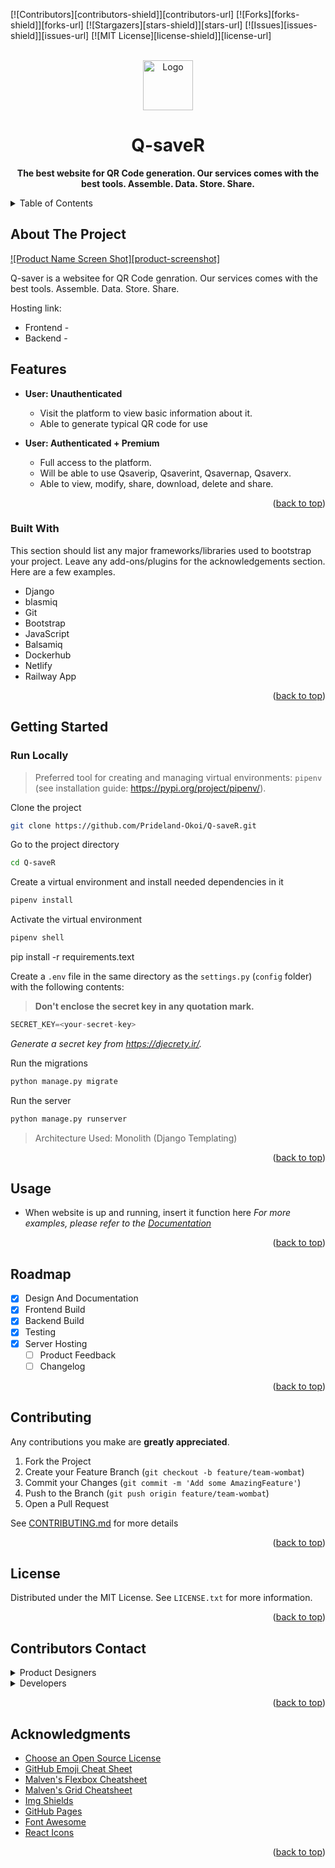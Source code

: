 <a name="readme-top"></a>

[![Contributors][contributors-shield]][contributors-url]
[![Forks][forks-shield]][forks-url]
[![Stargazers][stars-shield]][stars-url]
[![Issues][issues-shield]][issues-url]
[![MIT License][license-shield]][license-url]

<!-- PROJECT LOGO -->
<br />
<div align="center">
  <a href="https://github.com/Prideland-Okoi/Q-saveR.git">
    <img src="" alt="Logo" width="80" height="80">
  </a>

  <h1 align="center">Q-saveR</h1>

  <p align="center">
<a><strong>The best website for QR Code generation. Our services comes with the best tools. Assemble. Data. Store. Share.</strong></a>
   </p>
</div>

<!-- TABLE OF CONTENTS -->
<details>
  <summary>Table of Contents</summary>
  <ol>
    <li>
      <a href="#about-the-project">About The Project</a>
      <ul>
        <li><a href="#built-with">Built With</a></li>
      </ul>
    </li>
    <li>
      <a href="#getting-started">Getting Started</a>
      <ul>
        <li><a href="#prerequisites">Prerequisites</a></li>
        <li><a href="#installation">Installation</a></li>
      </ul>
    </li>
    <li><a href="#usage">Usage</a></li>
    <li><a href="#roadmap">Roadmap</a></li>
    <li><a href="#contributing">Contributing</a></li>
    <li><a href="#license">License</a></li>
    <li><a href="#contact">Contact</a></li>
    <li><a href="#acknowledgments">Acknowledgments</a></li>
  </ol>
</details>

<!-- ABOUT THE PROJECT -->

## About The Project

[![Product Name Screen Shot][product-screenshot]](https://example.com)

Q-saver is a websitee for QR Code genration. Our services comes with the best tools. Assemble. Data. Store. Share.

Hosting link:

- Frontend -
- Backend -

## Features

- **User: Unauthenticated**

  - Visit the platform to view basic information about it.
  - Able to generate typical QR code for use

- **User: Authenticated + Premium**
  - Full access to the platform.
  - Will be able to use Qsaverip, Qsaverint, Qsavernap, Qsaverx.
  - Able to view, modify, share, download, delete and share.

<p align="right">(<a href="#readme-top">back to top</a>)</p>

### Built With

This section should list any major frameworks/libraries used to bootstrap your project. Leave any add-ons/plugins for the acknowledgements section. Here are a few examples.

- Django
- blasmiq
- Git
- Bootstrap
- JavaScript
- Balsamiq
- Dockerhub
- Netlify
- Railway App

<p align="right">(<a href="#readme-top">back to top</a>)</p>

<!-- GETTING STARTED -->

## Getting Started

### Run Locally

> Preferred tool for creating and managing virtual environments: `pipenv` (see installation guide: <https://pypi.org/project/pipenv/>).

Clone the project

```bash
git clone https://github.com/Prideland-Okoi/Q-saveR.git
```

Go to the project directory

```bash
cd Q-saveR
```

Create a virtual environment and install needed dependencies in it

```bash
pipenv install
```

Activate the virtual environment

```bash
pipenv shell
```

pip install -r requirements.text

Create a `.env` file in the same directory as the `settings.py` (`config` folder) with the following contents:

> **Don't enclose the secret key in any quotation mark.**

```python
SECRET_KEY=<your-secret-key>
```

_Generate a secret key from <https://djecrety.ir/>._

Run the migrations

```python
python manage.py migrate
```

Run the server

```python
python manage.py runserver
```

> Architecture Used: Monolith (Django Templating)

<p align="right">(<a href="#readme-top">back to top</a>)</p>

<!-- USAGE EXAMPLES -->

## Usage

- When website is up and running, insert it function here
  _For more examples, please refer to the [Documentation]()_

<p align="right">(<a href="#readme-top">back to top</a>)</p>

<!-- ROADMAP -->

## Roadmap

- [x] Design And Documentation
- [x] Frontend Build
- [x] Backend Build
- [x] Testing
- [x] Server Hosting
  - [ ] Product Feedback
  - [ ] Changelog

<!--See the [open issues](https://github.com/othneildrew/Best-README-Template/issues) for a full list of proposed features (and known issues).-->

<p align="right">(<a href="#readme-top">back to top</a>)</p>

<!-- CONTRIBUTING -->

## Contributing

Any contributions you make are **greatly appreciated**.

1. Fork the Project
2. Create your Feature Branch (`git checkout -b feature/team-wombat`)
3. Commit your Changes (`git commit -m 'Add some AmazingFeature'`)
4. Push to the Branch (`git push origin feature/team-wombat`)
5. Open a Pull Request

See [CONTRIBUTING.md](https://github.com/Prideland-Okoi/Q-saveR/blob/master/CONTRIBUTING.md) for more details

<p align="right">(<a href="#readme-top">back to top</a>)</p>

<!-- LICENSE -->

## License

Distributed under the MIT License. See `LICENSE.txt` for more information.

<p align="right">(<a href="#readme-top">back to top</a>)</p>

<!-- CONTACT -->

## Contributors Contact

<details><summary>Product Designers</summary>

- [@Prideland-okoi](https://github.com/Prideland-okoi)
- [@OlumideImperial](https://github.com/OlumideImperial)
- [@Anita chi](https://github.com/Anitachi)
- [@bootstrapmade.com](https://bootstrapmade.com/impact-bootstrap-business-website-template/)

</details>

<details><summary>Developers</summary>

- [@Prideland-okoi](https://github.com/Prideland-okoi)
- [@OlumideImperial](https://github.com/OlumideImperial)
- [@Anita chi](https://github.com/Anitachi)

</details>

<p align="right">(<a href="#readme-top">back to top</a>)</p>

<!-- ACKNOWLEDGMENTS -->

## Acknowledgments

- [Choose an Open Source License](https://choosealicense.com)
- [GitHub Emoji Cheat Sheet](https://www.webpagefx.com/tools/emoji-cheat-sheet)
- [Malven's Flexbox Cheatsheet](https://flexbox.malven.co/)
- [Malven's Grid Cheatsheet](https://grid.malven.co/)
- [Img Shields](https://shields.io)
- [GitHub Pages](https://pages.github.com)
- [Font Awesome](https://fontawesome.com)
- [React Icons](https://react-icons.github.io/react-icons/search)

<p align="right">(<a href="#readme-top">back to top</a>)</p>
